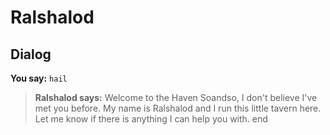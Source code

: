 # Ralshalod
## Dialog

**You say:** `hail`



>**Ralshalod says:** Welcome to the Haven Soandso, I don't believe I've met you before. My name is Ralshalod and I run this little tavern here. Let me know if there is anything I can help you with.
end
